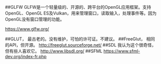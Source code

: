 ##GLFW
GLFW是一个轻量级的、开源的、跨平台的OpenGL应用框架。支持OpenGL、OpenGL ES及Vulkan，用来管理窗口，读取输入，处理事件等。因为OpenGL没有窗口管理的功能。

https://www.glfw.org/

##GLUT，
最古老的。没有维护，可怕的许可证。不建议。
##FreeGlut，
相同的API，但开源。
http://freeglut.sourceforge.net/
##SDL
我认为这个很奇怪，但有些人喜欢它。
http://www.libsdl.org/
##SFML
https://www.sfml-dev.org/index-fr.php






